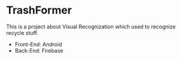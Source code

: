# TrashFormer
This is a project about Visual Recognization which used to recognize recycle stuff.
<br>
- Front-End: Android
- Back-End: Firebase